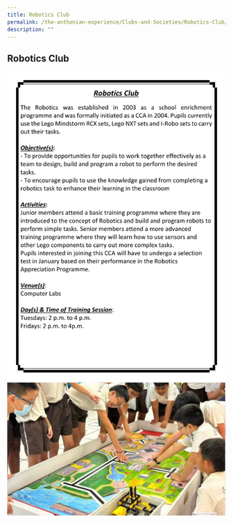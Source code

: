 ```yaml
---
title: Robotics Club
permalink: /the-anthonian-experience/Clubs-and-Societies/Robotics-Club/
description: ""
---
```

## Robotics Club

![Robotics Club](/images/Robotics%20Club.png)
![robotics](/images/robotics.jpg)